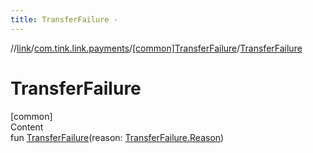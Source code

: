 ```yaml
---
title: TransferFailure -
---
```

//[link](../../index.md)/[com.tink.link.payments](../index.md)/[[common]TransferFailure](index.md)/[TransferFailure](-transfer-failure.md)



# TransferFailure  
[common]  
Content  
fun [TransferFailure](-transfer-failure.md)(reason: [TransferFailure.Reason](-reason/index.md))  



